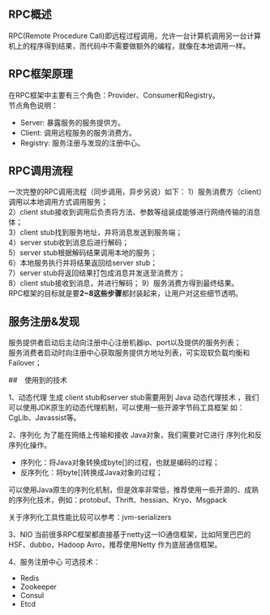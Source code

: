 ## RPC概述

RPC(Remote Procedure Call)即远程过程调用，允许一台计算机调用另一台计算机上的程序得到结果，而代码中不需要做额外的编程，就像在本地调用一样。  

## RPC框架原理

在RPC框架中主要有三个角色：Provider、Consumer和Registry。  
节点角色说明： 
* Server: 暴露服务的服务提供方。 
* Client: 调用远程服务的服务消费方。 
* Registry: 服务注册与发现的注册中心。 

## RPC调用流程  
一次完整的RPC调用流程（同步调用，异步另说）如下： 
1）服务消费方（client）调用以本地调用方式调用服务；   
2）client stub接收到调用后负责将方法、参数等组装成能够进行网络传输的消息体；   
3）client stub找到服务地址，并将消息发送到服务端；    
4）server stub收到消息后进行解码；   
5）server stub根据解码结果调用本地的服务；   
6）本地服务执行并将结果返回给server stub；   
7）server stub将返回结果打包成消息并发送至消费方；   
8）client stub接收到消息，并进行解码； 
9）服务消费方得到最终结果。  
RPC框架的目标就是要**2~8这些步骤**都封装起来，让用户对这些细节透明。  

## 服务注册&发现  
服务提供者启动后主动向注册中心注册机器ip、port以及提供的服务列表；   
服务消费者启动时向注册中心获取服务提供方地址列表，可实现软负载均衡和Failover；  

##　使用到的技术

1、动态代理 
生成 client stub和server stub需要用到 Java 动态代理技术 ，我们可以使用JDK原生的动态代理机制，可以使用一些开源字节码工具框架 如：CgLib、Javassist等。

2、序列化 
为了能在网络上传输和接收 Java对象，我们需要对它进行 序列化和反序列化操作。 
* 序列化：将Java对象转换成byte[]的过程，也就是编码的过程； 
* 反序列化：将byte[]转换成Java对象的过程；

可以使用Java原生的序列化机制，但是效率非常低，推荐使用一些开源的、成熟的序列化技术，例如：protobuf、Thrift、hessian、Kryo、Msgpack

关于序列化工具性能比较可以参考：jvm-serializers

3、NIO 
当前很多RPC框架都直接基于netty这一IO通信框架，比如阿里巴巴的HSF、dubbo，Hadoop Avro，推荐使用Netty 作为底层通信框架。

4、服务注册中心 
可选技术： 
* Redis 
* Zookeeper 
* Consul 
* Etcd